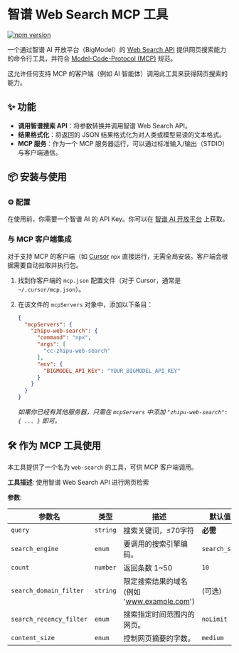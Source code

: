 # 智谱 Web Search MCP 工具

[![npm version](https://img.shields.io/npm/v/cc-zhipu-web-search.svg)](https://www.npmjs.com/package/cc-zhipu-web-search)

一个通过智谱 AI 开放平台（BigModel）的 [Web Search API](https://open.bigmodel.cn/dev/api/search-tool/web-search) 提供网页搜索能力的命令行工具，并符合 [Model-Code-Protocol (MCP)](https://modelcontextprotocol.io/introduction) 规范。

这允许任何支持 MCP 的客户端（例如 AI 智能体）调用此工具来获得网页搜索的能力。

## ✨ 功能

*   **调用智谱搜索 API**：将参数转换并调用智谱 Web Search API。
*   **结果格式化**：将返回的 JSON 结果格式化为对人类或模型易读的文本格式。
*   **MCP 服务**：作为一个 MCP 服务器运行，可以通过标准输入/输出（STDIO）与客户端通信。

## 📦 安装与使用

### ⚙️ 配置

在使用前，你需要一个智谱 AI 的 API Key。你可以在 [智谱 AI 开放平台](https://open.bigmodel.cn/usercenter/apikeys) 上获取。

### 与 MCP 客户端集成

对于支持 MCP 的客户端（如 [Cursor](https://cursor.sh) `npx` 直接运行，无需全局安装。客户端会根据需要自动拉取并执行包。

1.  找到你客户端的 `mcp.json` 配置文件（对于 Cursor，通常是 `~/.cursor/mcp.json`）。
2.  在该文件的 `mcpServers` 对象中，添加以下条目：

    ```json
    {
      "mcpServers": {
        "zhipu-web-search": {
          "command": "npx",
          "args": [
            "cc-zhipu-web-search"
          ],
          "env": {
            "BIGMODEL_API_KEY": "YOUR_BIGMODEL_API_KEY"
          }
        }
      }
    }
    ```
    *如果你已经有其他服务器，只需在 `mcpServers` 中添加 `"zhipu-web-search": { ... }` 即可。*

## 🛠️ 作为 MCP 工具使用

本工具提供了一个名为 `web-search` 的工具，可供 MCP 客户端调用。

**工具描述**: 使用智谱 Web Search API 进行网页检索

**参数**:

| 参数名                  | 类型     | 描述                                        | 默认值       |
| ----------------------- | -------- | ------------------------------------------- | ------------ |
| `query`                 | `string` | 搜索关键词，≤70字符                         | **必需**     |
| `search_engine`         | `enum`   | 要调用的搜索引擎编码。                      | `search_std` |
| `count`                 | `number` | 返回条数 1~50                               | `10`         |
| `search_domain_filter`  | `string` | 限定搜索结果的域名 (例如 'www.example.com') | (可选)       |
| `search_recency_filter` | `enum`   | 搜索指定时间范围内的网页。                  | `noLimit`    |
| `content_size`          | `enum`   | 控制网页摘要的字数。                        | `medium`     |
